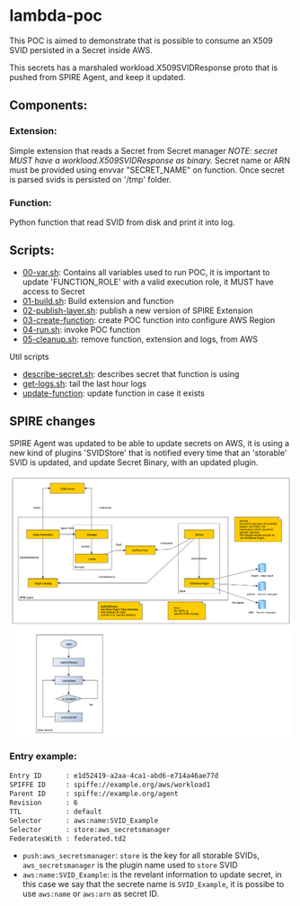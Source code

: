 # lambda-poc

This POC is aimed to demonstrate that is possible to consume an X509 SVID persisted in a Secret inside AWS.

This secrets has a marshaled workload.X509SVIDResponse proto that is pushed from SPIRE Agent, and keep it updated.

## Components:  

### Extension:

Simple extension that reads a Secret from Secret manager
*NOTE: secret MUST have a workload.X509SVIDResponse as binary.*
Secret name or ARN must be provided using envvar "SECRET_NAME" on function. 
Once secret is parsed svids is persisted on '/tmp' folder.

### Function:

Python function that read SVID from disk and print it into log.

## Scripts:

* [00-var.sh](./00-vars.sh): Contains all variables used to run POC, it is important to update 'FUNCTION_ROLE' with a valid execution role, it MUST have access to Secret
* [01-build.sh](./01-build.sh): Build extension and function
* [02-publish-layer.sh](./02-publish-layer.sh): publish a new version of SPIRE Extension
* [03-create-function](./03-create-function.sh): create POC function into configure AWS Region
* [04-run.sh](./04-run.sh): invoke POC function
* [05-cleanup.sh](./05-cleanup.sh): remove function, extension and logs, from AWS

Util scripts
* [describe-secret.sh](./describe-secret.sh): describes secret that function is using
* [get-logs.sh](./get-logs.sh): tail the last hour logs
* [update-function](./update-function.sh): update function in case it exists

## SPIRE changes

SPIRE Agent was updated to be able to update secrets on AWS, it is using a new kind of plugins 'SVIDStore' that is notified every time that an 'storable' SVID is updated, and update Secret Binary, with an updated plugin.

![SPIRE Diagram](./images/agent-pusher-pipe.png)

### Entry example:

```
Entry ID      : e1d52419-a2aa-4ca1-abd6-e714a46ae77d
SPIFFE ID     : spiffe://example.org/aws/workload1
Parent ID     : spiffe://example.org/agent
Revision      : 6
TTL           : default 
Selector      : aws:name:SVID_Example
Selector      : store:aws_secretsmanager
FederatesWith : federated.td2
```

* `push:aws_secretsmanager`: `store` is the key for all storable SVIDs, `aws_secretsmanager` is the plugin name used to `store` SVID
* `aws:name:SVID_Example`: is the revelant information to update secret, in this case we say that the secrete name is `SVID_Example`, it is possibe to use `aws:name` or `aws:arn` as secret ID.
